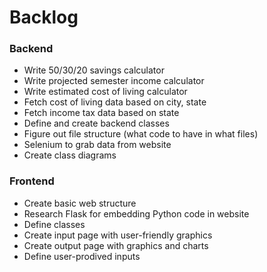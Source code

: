 # Backlog

### Backend
- Write 50/30/20 savings calculator
- Write projected semester income calculator
- Write estimated cost of living calculator
- Fetch cost of living data based on city, state
- Fetch income tax data based on state
- Define and create backend classes
- Figure out file structure (what code to have in what files)
- Selenium to grab data from website
- Create class diagrams

### Frontend
- Create basic web structure
- Research Flask for embedding Python code in website
- Define classes
- Create input page with user-friendly graphics
- Create output page with graphics and charts
- Define user-prodived inputs
